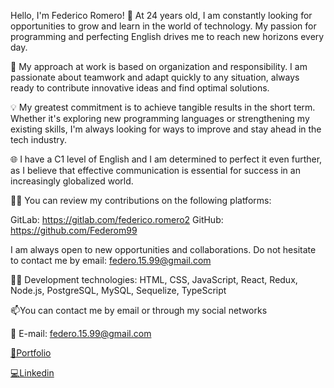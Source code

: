 Hello, I'm Federico Romero! 👋 At 24 years old, I am constantly looking for opportunities to grow and learn in the world of technology. My passion for programming and perfecting English drives me to reach new horizons every day.

🚀 My approach at work is based on organization and responsibility. I am passionate about teamwork and adapt quickly to any situation, always ready to contribute innovative ideas and find optimal solutions.

💡 My greatest commitment is to achieve tangible results in the short term. Whether it's exploring new programming languages or strengthening my existing skills, I'm always looking for ways to improve and stay ahead in the tech industry.

🌐 I have a C1 level of English and I am determined to perfect it even further, as I believe that effective communication is essential for success in an increasingly globalized world.

👨‍💻 You can review my contributions on the following platforms:

GitLab: https://gitlab.com/federico.romero2
GitHub: https://github.com/Federom99

I am always open to new opportunities and collaborations. Do not hesitate to contact me by email: federo.15.99@gmail.com
 
👨‍💻 Development technologies: HTML, CSS, JavaScript, React, Redux, Node.js, PostgreSQL, MySQL, Sequelize, TypeScript
 
📫You can contact me by email or through my social networks
 
 📧 E-mail: federo.15.99@gmail.com
 <p><a href="https://portfolio-romero-federico.vercel.app/" target="_blank">💼Portfolio</a></p>
 <p><a href="https://www.linkedin.com/in/federico-romero-full-stack-dev/" target="_blank">💻Linkedin</a></p>


